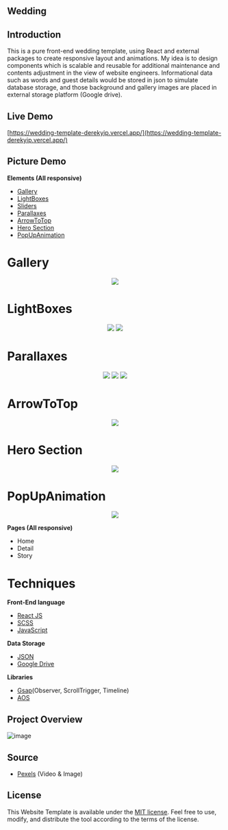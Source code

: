 ## Wedding

## Introduction

This is a pure front-end wedding template, using React and external packages to create responsive layout and animations. My idea is to design components which is scalable and reusable for additional maintenance and contents adjustment in the view of website engineers. Informational data such as words and guest details would be stored in json to simulate database storage, and those background and gallery images are placed in external storage platform (Google drive). 

## Live Demo

[https://wedding-template-derekyip.vercel.app/](https://wedding-template-derekyip.vercel.app/)

## Picture Demo

   **Elements (All responsive)**

- [Gallery](#gallery)
- [LightBoxes](#lightboxes)
- [Sliders](#sliders)
- [Parallaxes](#parallaxes)
- [ArrowToTop](#arrowtotop)
- [Hero Section](#hero-section)
- [PopUpAnimation](#popupanimation)

# Gallery

  <p align="center">
    <img src="https://user-images.githubusercontent.com/101183496/190864798-3134401c-b40e-4e77-9f04-906492d27976.png">
  </p>

# LightBoxes
  <p align="center">
    <img src="https://user-images.githubusercontent.com/101183496/190864800-0365c9b3-77a4-4077-8dd6-10d1ad544422.png">
    <img src="https://user-images.githubusercontent.com/101183496/190864980-6c5c8fcf-17da-4aa7-8303-a3d6d7207943.png">
  </p>
  
 <!-- 
 # Sliders
 <p align="center">
    <img src="https://user-images.githubusercontent.com/101183496/190865023-7a6400a3-3770-41df-b3bd-a857b888eb28.png">
    <img src="https://user-images.githubusercontent.com/101183496/190865027-32c9795d-16e6-471c-805e-ed28e89b858f.png">
    <img src="https://user-images.githubusercontent.com/101183496/190865032-e3a2d2bc-919b-439b-9cb6-edb25095e4d6.png">
  </p>
 -->
 
#	Parallaxes
  <p align="center">
    <img src="https://user-images.githubusercontent.com/101183496/190865036-3d49fa93-eace-48c4-b2c5-f4c716a3ff52.png">
    <img src="https://user-images.githubusercontent.com/101183496/190865038-03d3b86f-ca90-4e66-b1f0-db4a6820744c.png">
    <img src="https://user-images.githubusercontent.com/101183496/190865039-82c858f6-47d5-4d65-9df9-8c91b3915aa8.png">
  </p>
 
#	ArrowToTop
   <p align="center">
    <img src="https://user-images.githubusercontent.com/101183496/190865042-6b857d02-9eec-4808-9252-2d09dae9f401.png">
  </p>

#	Hero Section
  <p align="center">
    <img src="https://user-images.githubusercontent.com/101183496/190865044-b8afb9e2-c3aa-421f-a74b-303fef52a630.png">
  </p>

#	PopUpAnimation
<p align="center">
    <img src="https://user-images.githubusercontent.com/101183496/190865048-97f7f9dd-5bc7-42b1-91f0-2d94a2bb21be.png">
  </p>

**Pages (All responsive)**

- Home
- Detail
- Story

# Techniques

**Front-End language**

- [React JS](https://reactjs.org/)
- [SCSS](https://sass-lang.com/)
- [JavaScript](https://www.javascript.com/)


**Data Storage**
- [JSON](https://www.json.org/json-en.html)
- [Google Drive](https://www.google.com/drive/)

**Libraries**

- [Gsap](https://github.com/greensock/GSAP)(Observer, ScrollTrigger, Timeline)
- [AOS](https://michalsnik.github.io/aos/)

## Project Overview 
![image](https://user-images.githubusercontent.com/101183496/191279976-27ae99c9-73be-4ded-8a13-b6b6c2f8be44.png)

## Source

- [Pexels](https://www.pexels.com/zh-tw/) (Video & Image)

## License

This Website Template is available under the [MIT license](https://opensource.org/licenses/MIT). Feel free to use, modify, and distribute the tool according to the terms of the license.

